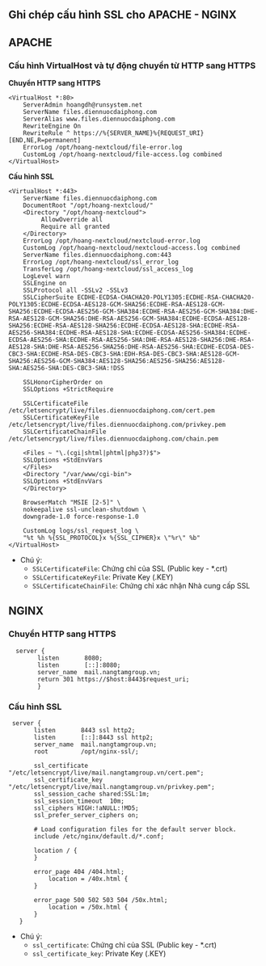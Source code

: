 ## Ghi chép cấu hình SSL cho APACHE - NGINX## APACHE### Cấu hình VirtualHost và tự động chuyển từ HTTP sang HTTPS**Chuyển HTTP sang HTTPS**```<VirtualHost *:80>    ServerAdmin hoangdh@runsystem.net    ServerName files.diennuocdaiphong.com    ServerAlias www.files.diennuocdaiphong.com	RewriteEngine On	RewriteRule ^ https://%{SERVER_NAME}%{REQUEST_URI} [END,NE,R=permanent]    ErrorLog /opt/hoang-nextcloud/file-error.log    CustomLog /opt/hoang-nextcloud/file-access.log combined</VirtualHost>```**Cấu hình SSL**```<VirtualHost *:443>	ServerName files.diennuocdaiphong.com	DocumentRoot "/opt/hoang-nextcloud/"  	<Directory "/opt/hoang-nextcloud">		 AllowOverride all		 Require all granted	</Directory>	ErrorLog /opt/hoang-nextcloud/nextcloud-error.log	CustomLog /opt/hoang-nextcloud/nextcloud-access.log combined	ServerName files.diennuocdaiphong.com:443	ErrorLog /opt/hoang-nextcloud/ssl_error_log	TransferLog /opt/hoang-nextcloud/ssl_access_log	LogLevel warn	SSLEngine on	SSLProtocol all -SSLv2 -SSLv3	SSLCipherSuite ECDHE-ECDSA-CHACHA20-POLY1305:ECDHE-RSA-CHACHA20-POLY1305:ECDHE-ECDSA-AES128-GCM-SHA256:ECDHE-RSA-AES128-GCM-SHA256:ECDHE-ECDSA-AES256-GCM-SHA384:ECDHE-RSA-AES256-GCM-SHA384:DHE-RSA-AES128-GCM-SHA256:DHE-RSA-AES256-GCM-SHA384:ECDHE-ECDSA-AES128-SHA256:ECDHE-RSA-AES128-SHA256:ECDHE-ECDSA-AES128-SHA:ECDHE-RSA-AES256-SHA384:ECDHE-RSA-AES128-SHA:ECDHE-ECDSA-AES256-SHA384:ECDHE-ECDSA-AES256-SHA:ECDHE-RSA-AES256-SHA:DHE-RSA-AES128-SHA256:DHE-RSA-AES128-SHA:DHE-RSA-AES256-SHA256:DHE-RSA-AES256-SHA:ECDHE-ECDSA-DES-CBC3-SHA:ECDHE-RSA-DES-CBC3-SHA:EDH-RSA-DES-CBC3-SHA:AES128-GCM-SHA256:AES256-GCM-SHA384:AES128-SHA256:AES256-SHA256:AES128-SHA:AES256-SHA:DES-CBC3-SHA:!DSS	SSLHonorCipherOrder on	SSLOptions +StrictRequire	SSLCertificateFile /etc/letsencrypt/live/files.diennuocdaiphong.com/cert.pem	SSLCertificateKeyFile /etc/letsencrypt/live/files.diennuocdaiphong.com/privkey.pem	SSLCertificateChainFile /etc/letsencrypt/live/files.diennuocdaiphong.com/chain.pem	<Files ~ "\.(cgi|shtml|phtml|php3?)$">	SSLOptions +StdEnvVars	</Files>	<Directory "/var/www/cgi-bin">	SSLOptions +StdEnvVars	</Directory>	BrowserMatch "MSIE [2-5]" \	nokeepalive ssl-unclean-shutdown \	downgrade-1.0 force-response-1.0	CustomLog logs/ssl_request_log \	"%t %h %{SSL_PROTOCOL}x %{SSL_CIPHER}x \"%r\" %b"</VirtualHost>```- Chú ý:	- `SSLCertificateFile`: Chứng chỉ của SSL (Public key - *.crt)	- `SSLCertificateKeyFile`: Private Key (.KEY)	- `SSLCertificateChainFile`: Chứng chỉ xác nhận Nhà cung cấp SSL	## NGINX### Chuyển HTTP sang HTTPS```  server {        listen       8080;        listen       [::]:8080;		server_name	 mail.nangtamgroup.vn;		return 301 https://$host:8443$request_uri;		}```### Cấu hình SSL``` server {       listen       8443 ssl http2;       listen       [::]:8443 ssl http2;       server_name  mail.nangtamgroup.vn;       root         /opt/nginx-ssl/;       ssl_certificate "/etc/letsencrypt/live/mail.nangtamgroup.vn/cert.pem";       ssl_certificate_key "/etc/letsencrypt/live/mail.nangtamgroup.vn/privkey.pem";       ssl_session_cache shared:SSL:1m;       ssl_session_timeout  10m;       ssl_ciphers HIGH:!aNULL:!MD5;       ssl_prefer_server_ciphers on;       # Load configuration files for the default server block.       include /etc/nginx/default.d/*.conf;       location / {       }       error_page 404 /404.html;           location = /40x.html {       }       error_page 500 502 503 504 /50x.html;           location = /50x.html {       }   }```- Chú ý:	- `ssl_certificate`: Chứng chỉ của SSL (Public key - *.crt)	- `ssl_certificate_key`: Private Key (.KEY)	